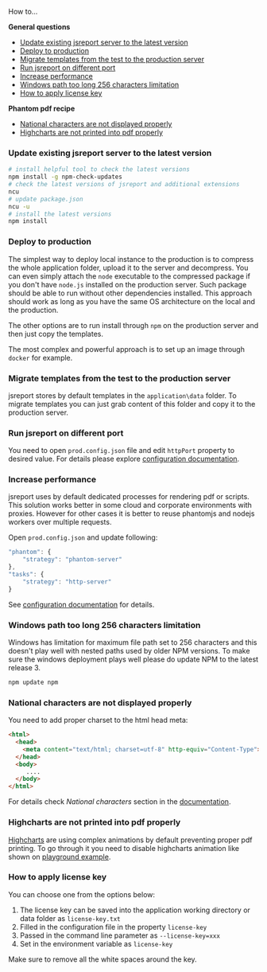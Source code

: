 How to...

**General questions**
- [Update existing jsreport server to the latest version](#update-server)    
- [Deploy to production](#deploy-to-production)
- [Migrate templates from the test to the production server](#migrate-templates)    
- [Run jsreport on different port](#port-config)
- [Increase performance](#performance)    
- [Windows path too long 256 characters limitation](#windows-path-too-long)    
- [How to apply license key](#how-to-apply-license-key)    

**Phantom pdf recipe**
- [National characters are not displayed properly](#national-characters)    
- [Highcharts are not printed into pdf properly](#highcharts)    


### <a name="update-server"></a>Update existing jsreport server to the latest version

```bash
# install helpful tool to check the latest versions
npm install -g npm-check-updates
# check the latest versions of jsreport and additional extensions
ncu
# update package.json
ncu -u
# install the latest versions
npm install
```

### <a name="deploy-to-production"></a>Deploy to production

The simplest way to deploy local instance to the production is to compress the whole application folder, upload it to the server and decompress. You can even simply attach the `node` executable to the compressed package if you don't have `node.js` installed on the production server.  Such package should be able to run without other dependencies installed. This approach should work as long as you have the same OS architecture on the local and the production.

The other options are to run install through `npm` on the production server and then just copy the templates.

The most complex and powerful approach is to set up an image through `docker` for example.

### <a name="migrate-templates"></a>Migrate templates from the test to the production server

jsreport stores by default templates in the `application\data` folder. To migrate templates you can just grab content of this folder and copy it to the production server.

### <a name="port-config"></a>Run jsreport on different port

You need to open `prod.config.json` file and edit `httpPort` property to desired value. For details please explore [configuration documentation](/learn/configuration).

### <a name="performance"></a>Increase performance

jsreport uses by default dedicated processes for rendering pdf or scripts.  This solution works better in some cloud and corporate environments with proxies. However for other cases it is better to reuse phantomjs and nodejs workers over multiple requests.

Open `prod.config.json` and update following:

```js
"phantom": {     
	"strategy": "phantom-server"
},
"tasks": {       
	"strategy": "http-server"
}
```

See [configuration documentation](/learn/configuration) for details.

### <a name="windows-path-too-long"></a>Windows path too long 256 characters limitation

Windows has limitation for maximum file path set to 256 characters and this doesn't play well with nested paths used by older NPM versions. To make sure the windows deployment plays well please do update NPM to the latest release 3.

```sh
npm update npm
```

### <a name="national-characters"></a>National characters are not displayed properly

You need to add proper charset to the html head meta:
```html
<html>
  <head>
    <meta content="text/html; charset=utf-8" http-equiv="Content-Type">
  </head>
  <body>
     ....
  </body>
</html>
```

For details check *National characters* section in the [documentation](/learn/phantom-pdf).

### <a name="highcharts"></a>Highcharts are not printed into pdf properly

[Highcharts](http://www.highcharts.com/) are using complex animations by default preventing proper pdf printing. To go through it you need to disable highcharts animation like shown on [playground example](https://playground.jsreport.net/#playground/e77zeliQO/2).

### <a name="how-to-apply-license-key"></a>How to apply license key
You can choose one from the options below:

1. The license key can be saved into the application working directory or data folder as `license-key.txt`
2. Filled in the configuration file in the property `license-key`
3. Passed in the command line parameter as `--license-key=xxx`
4. Set in the environment variable as `license-key`

Make sure to remove all the white spaces around the key. 
